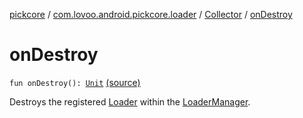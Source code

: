 [pickcore](../../index.md) / [com.lovoo.android.pickcore.loader](../index.md) / [Collector](index.md) / [onDestroy](./on-destroy.md)

# onDestroy

`fun onDestroy(): `[`Unit`](https://kotlinlang.org/api/latest/jvm/stdlib/kotlin/-unit/index.html) [(source)](https://github.com/lovoo/android-pickpic/blob/master/pickcore/src/main/kotlin/com/lovoo/android/pickcore/loader/Collector.kt#L43)

Destroys the registered [Loader](#) within the [LoaderManager](#).

